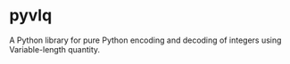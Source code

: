 # pyvlq
A Python library for pure Python encoding and decoding of integers using Variable-length quantity.
